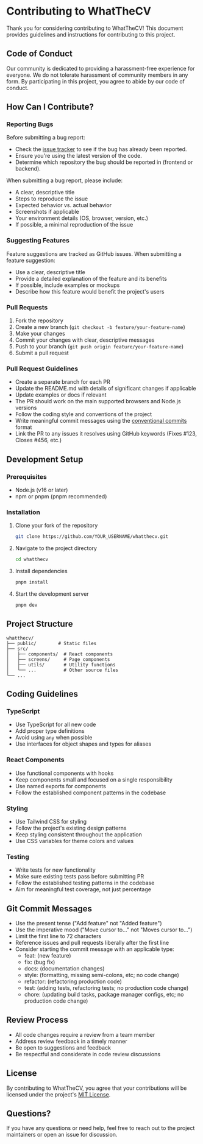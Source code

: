 # Contributing to WhatTheCV

Thank you for considering contributing to WhatTheCV! This document provides guidelines and instructions for contributing to this project.

## Code of Conduct

Our community is dedicated to providing a harassment-free experience for everyone. We do not tolerate harassment of community members in any form. By participating in this project, you agree to abide by our code of conduct.

## How Can I Contribute?

### Reporting Bugs

Before submitting a bug report:

- Check the [issue tracker](https://github.com/gauravsinhaweb/whatthecv/issues) to see if the bug has already been reported.
- Ensure you're using the latest version of the code.
- Determine which repository the bug should be reported in (frontend or backend).

When submitting a bug report, please include:

- A clear, descriptive title
- Steps to reproduce the issue
- Expected behavior vs. actual behavior
- Screenshots if applicable
- Your environment details (OS, browser, version, etc.)
- If possible, a minimal reproduction of the issue

### Suggesting Features

Feature suggestions are tracked as GitHub issues. When submitting a feature suggestion:

- Use a clear, descriptive title
- Provide a detailed explanation of the feature and its benefits
- If possible, include examples or mockups
- Describe how this feature would benefit the project's users

### Pull Requests

1. Fork the repository
2. Create a new branch (`git checkout -b feature/your-feature-name`)
3. Make your changes
4. Commit your changes with clear, descriptive messages
5. Push to your branch (`git push origin feature/your-feature-name`)
6. Submit a pull request

### Pull Request Guidelines

- Create a separate branch for each PR
- Update the README.md with details of significant changes if applicable
- Update examples or docs if relevant
- The PR should work on the main supported browsers and Node.js versions
- Follow the coding style and conventions of the project
- Write meaningful commit messages using the [conventional commits](https://www.conventionalcommits.org/) format
- Link the PR to any issues it resolves using GitHub keywords (Fixes #123, Closes #456, etc.)

## Development Setup

### Prerequisites

- Node.js (v16 or later)
- npm or pnpm (pnpm recommended)

### Installation

1. Clone your fork of the repository

   ```bash
   git clone https://github.com/YOUR_USERNAME/whatthecv.git
   ```

2. Navigate to the project directory

   ```bash
   cd whatthecv
   ```

3. Install dependencies

   ```bash
   pnpm install
   ```

4. Start the development server
   ```bash
   pnpm dev
   ```

## Project Structure

```
whatthecv/
├── public/        # Static files
├── src/
│   ├── components/  # React components
│   ├── screens/     # Page components
│   ├── utils/       # Utility functions
│   └── ...          # Other source files
└── ...
```

## Coding Guidelines

### TypeScript

- Use TypeScript for all new code
- Add proper type definitions
- Avoid using `any` when possible
- Use interfaces for object shapes and types for aliases

### React Components

- Use functional components with hooks
- Keep components small and focused on a single responsibility
- Use named exports for components
- Follow the established component patterns in the codebase

### Styling

- Use Tailwind CSS for styling
- Follow the project's existing design patterns
- Keep styling consistent throughout the application
- Use CSS variables for theme colors and values

### Testing

- Write tests for new functionality
- Make sure existing tests pass before submitting PR
- Follow the established testing patterns in the codebase
- Aim for meaningful test coverage, not just percentage

## Git Commit Messages

- Use the present tense ("Add feature" not "Added feature")
- Use the imperative mood ("Move cursor to..." not "Moves cursor to...")
- Limit the first line to 72 characters
- Reference issues and pull requests liberally after the first line
- Consider starting the commit message with an applicable type:
  - feat: (new feature)
  - fix: (bug fix)
  - docs: (documentation changes)
  - style: (formatting, missing semi-colons, etc; no code change)
  - refactor: (refactoring production code)
  - test: (adding tests, refactoring tests; no production code change)
  - chore: (updating build tasks, package manager configs, etc; no production code change)

## Review Process

- All code changes require a review from a team member
- Address review feedback in a timely manner
- Be open to suggestions and feedback
- Be respectful and considerate in code review discussions

## License

By contributing to WhatTheCV, you agree that your contributions will be licensed under the project's [MIT License](LICENSE).

## Questions?

If you have any questions or need help, feel free to reach out to the project maintainers or open an issue for discussion.
